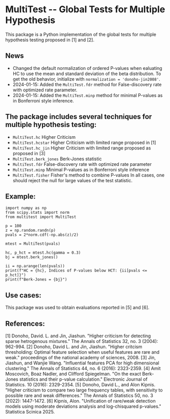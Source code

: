 # MultiTest -- Global Tests for Multiple Hypothesis

This package is a Python implementation of the global tests for multiple hypothesis testing proposed in [1] and [2].

## News
- Changed the default normalization of ordered P-values when ealuating HC to use the mean and standard deviation of the beta distribution. To get the old behavior, initialize with `normalization = 'donoho-jin2008'`.
- 2024-01-15: Added the `MultiTest.fdr` method for False-discovery rate with optimized rate parameter.
- 2024-01-15: Added the `MultiTest.minp` method for minimal P-values as in Bonferroni style inference.

## The package includes several techniques for multiple hypothesis testing:
- ``MultiTest.hc`` Higher Criticism
- ``MultiTest.hcstar`` Higher Criticism with limited range proposed in [1]
- ``MultiTest.hc_jin`` Higher Criticism with limited range proposed as proposed in [3]
- ``MultiTest.berk_jones`` Berk-Jones statistic
- ``MultiTest.fdr`` False-discovery rate with optimized rate parameter
- ``MultiTest.minp`` Minimal P-values as in Bonferroni style inference
- ``MultiTest.fisher`` Fisher's method to combine P-values
In all cases, one should reject the null for large values of the test statistic.

## Example:
```
import numpy as np
from scipy.stats import norm
from multitest import MultiTest

p = 100
z = np.random.randn(p)
pvals = 2*norm.cdf(-np.abs(z)/2)

mtest = MultiTest(pvals)

hc, p_hct = mtest.hc(gamma = 0.3)
bj = mtest.berk_jones()

ii = np.arange(len(pvals))
print(f"HC = {hc}, Indices of P-values below HCT: {ii[pvals <= p_hct]}")
print(f"Berk-Jones = {bj}")
```

## Use cases: 
This package was used to obtain evaluations reported in [5] and [6].

## References:
[1] Donoho, David. L. and Jin, Jiashun. "Higher criticism for detecting sparse hetrogenous mixtures." The Annals of Statistics 32, no. 3 (2004): 962-994.
[2] Donoho, David L. and Jin, Jiashun. "Higher critcism thresholding: Optimal feature selection when useful features are rare and weak." proceedings of the national academy of sciences, 2008.
[3] Jin, Jiashun, and Wanjie Wang. "Influential features PCA for high dimensional clustering." The Annals of Statistics 44, no. 6 (2016): 2323-2359.
[4] Amit Moscovich, Boaz Nadler, and Clifford Spiegelman. "On the exact Berk-Jones statistics and their p-value calculation." Electronic Journal of Statistics. 10 (2016): 2329-2354.
[5] Donoho, David L., and Alon Kipnis. "Higher criticism to compare two large frequency tables, with sensitivity to possible rare and weak differences." The Annals of Statistics 50, no. 3 (2022): 1447-1472.
[6] Kipnis, Alon. "Unification of rare/weak detection models using moderate deviations analysis and log-chisquared p-values." Statistica Scinica 2025.